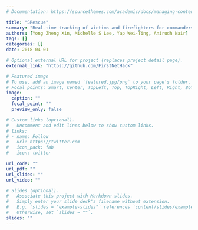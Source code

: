 ```yaml
---
# Documentation: https://sourcethemes.com/academic/docs/managing-content/

title: "SRescue"
summary: "Real-time tracking of victims and firefighters for commanders to deploy personnel and coordinate search efforts. "
authors: [Yong Zheng Xin, Michelle S Lee, Yap Wei-Ting, Anirudh Nair]
tags: []
categories: []
date: 2018-04-01

# Optional external URL for project (replaces project detail page).
external_link: "https://github.com/FirstNetHack"

# Featured image
# To use, add an image named `featured.jpg/png` to your page's folder.
# Focal points: Smart, Center, TopLeft, Top, TopRight, Left, Right, BottomLeft, Bottom, BottomRight.
image:
  caption: ""
  focal_point: ""
  preview_only: false

# Custom links (optional).
#   Uncomment and edit lines below to show custom links.
# links:
# - name: Follow
#   url: https://twitter.com
#   icon_pack: fab
#   icon: twitter

url_code: ""
url_pdf: ""
url_slides: ""
url_video: ""

# Slides (optional).
#   Associate this project with Markdown slides.
#   Simply enter your slide deck's filename without extension.
#   E.g. `slides = "example-slides"` references `content/slides/example-slides.md`.
#   Otherwise, set `slides = ""`.
slides: ""
---
```

